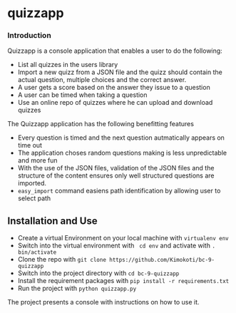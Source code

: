 # quizzapp

### Introduction
Quizzapp is a console application that enables a user to do the following:
* List all quizzes in the users library
*  Import a new quizz from a JSON file and the quizz 
should contain the actual question, multiple choices and the correct answer.
* A user gets a score based on the answer they issue to a question
* A user can be timed when taking a question
* Use an online repo of quizzes where he can upload and download quizzes

The Quizzapp application has the following benefitting features
* Every question is timed and the next question autmatically appears on time out
* The application choses random questions making is less unpredictable and more fun
* With the use of the JSON files, validation of the JSON files and the structure of the content ensures only well structured questions are imported.
* ```easy_import``` command easiens path identification by allowing user to select path

## Installation and Use
*	Create a virtual Environment on your local machine with ```virtualenv env```
*	Switch into the virtual environment with ``` cd env``` and activate with ```. bin/activate```
* Clone the repo with ```git clone https://github.com/Kimokoti/bc-9-quizzapp```
*	Switch into the project directory with ```cd bc-9-quizzapp```
* Install the requirement packages with ```pip install -r requirements.txt```
* Run the project with ```python quizzapp.py```

The project presents a console with instructions on how to use it.

